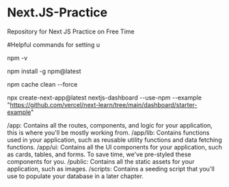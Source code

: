 # Next.JS-Practice
Repository for Next JS Practice on Free Time


#Helpful commands for setting u

npm -v

npm install -g npm@latest

npm cache clean --force

npx create-next-app@latest nextjs-dashboard --use-npm --example "https://github.com/vercel/next-learn/tree/main/dashboard/starter-example"


/app: Contains all the routes, components, and logic for your application, this is where you'll be mostly working from.
/app/lib: Contains functions used in your application, such as reusable utility functions and data fetching functions.
/app/ui: Contains all the UI components for your application, such as cards, tables, and forms. To save time, we've pre-styled these components for you.
/public: Contains all the static assets for your application, such as images.
/scripts: Contains a seeding script that you'll use to populate your database in a later chapter.
